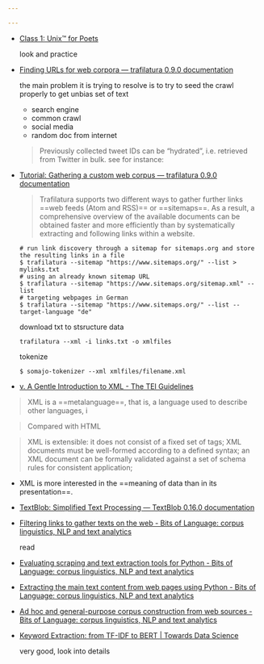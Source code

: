```yaml
---

---
```


* [Class 1: Unix™ for Poets](https://ftyers.github.io/079-osnov-programm/classes/01.html)

	look and practice
	
	
* [Finding URLs for web corpora — trafilatura 0.9.0 documentation](https://trafilatura.readthedocs.io/en/latest/sources.html)

	the main problem it is trying to resolve  is to try to seed the crawl properly to get unbias set of text
	
	* search engine
	* common crawl
	* social media
	* random doc from internet
	
	> Previously collected tweet IDs can be “hydrated”, i.e. retrieved from Twitter in bulk. see for instance:

* [Tutorial: Gathering a custom web corpus — trafilatura 0.9.0 documentation](https://trafilatura.readthedocs.io/en/latest/tutorial0.html)

	 > Trafilatura supports two different ways to gather further links ==web feeds (Atom and RSS)== or ==sitemaps==. As a result, a comprehensive overview of the available documents can be obtained faster and more efficiently than by systematically extracting and following links within a website.

	```
	# run link discovery through a sitemap for sitemaps.org and store the resulting links in a file
	$ trafilatura --sitemap "https://www.sitemaps.org/" --list > mylinks.txt
	# using an already known sitemap URL
	$ trafilatura --sitemap "https://www.sitemaps.org/sitemap.xml" --list
	# targeting webpages in German
	$ trafilatura --sitemap "https://www.sitemaps.org/" --list --target-language "de"
	```

	download txt to stsructure data
	
	```
	trafilatura --xml -i links.txt -o xmlfiles
	
	```
	
	tokenize
	
	```
	$ somajo-tokenizer --xml xmlfiles/filename.xml
	
	```
	
* [v. A Gentle Introduction to XML - The TEI Guidelines](https://tei-c.org/release/doc/tei-p5-doc/en/html/SG.html)

> XML is a ==metalanguage==, that is, a language used to describe other languages, i

> Compared with HTML

> XML is extensible: it does not consist of a fixed set of tags;
> XML documents must be well-formed according to a defined syntax;
an XML document can be formally validated against a set of schema rules for consistent application;
* XML is more interested in the ==meaning of data than in its presentation==.

* [TextBlob: Simplified Text Processing — TextBlob 0.16.0 documentation](https://textblob.readthedocs.io/en/dev/)



	
* [Filtering links to gather texts on the web - Bits of Language: corpus linguistics, NLP and text analytics](https://adrien.barbaresi.eu/blog/link-filtering-courlan-python.html)

	read
	
	
* [Evaluating scraping and text extraction tools for Python - Bits of Language: corpus linguistics, NLP and text analytics](https://adrien.barbaresi.eu/blog/evaluating-text-extraction-python.html)

* [Extracting the main text content from web pages using Python - Bits of Language: corpus linguistics, NLP and text analytics](https://adrien.barbaresi.eu/blog/trafilatura-main-text-content-python.html)

* [Ad hoc and general-purpose corpus construction from web sources - Bits of Language: corpus linguistics, NLP and text analytics](https://adrien.barbaresi.eu/blog/web-corpus-construction-phd-thesis.html)


* [Keyword Extraction: from TF-IDF to BERT | Towards Data Science](https://towardsdatascience.com/keyword-extraction-python-tf-idf-textrank-topicrank-yake-bert-7405d51cd839)

	very good, look into details